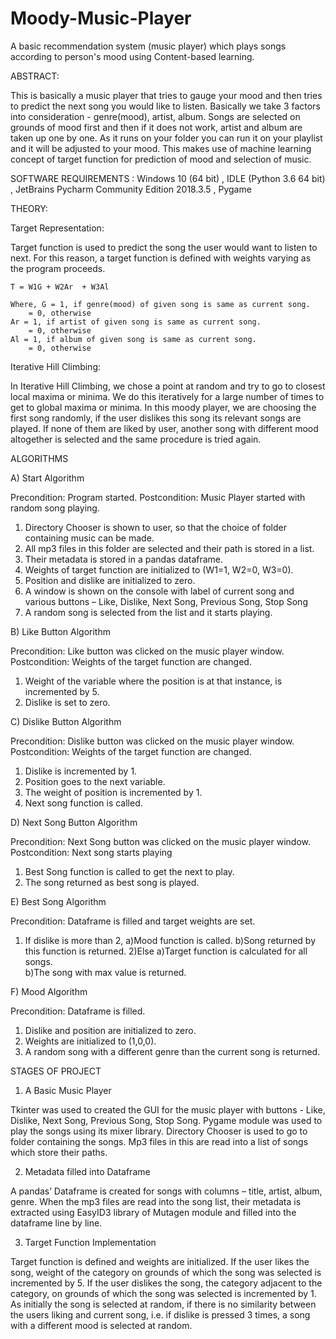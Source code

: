# Moody-Music-Player
A basic recommendation system (music player) which  plays songs according to person's mood using Content-based learning.

ABSTRACT:

This is basically a music player that tries to gauge your mood and then tries to predict the next song you would like to listen. 
Basically we take 3 factors into consideration -  genre(mood), artist, album.
Songs are selected on grounds of mood first and then if it does not work, artist and album are taken up one by one. 
As it runs on your folder you can run it on your playlist and it will be adjusted to your mood. This makes use of machine learning concept of target function for prediction of mood and selection of music.

SOFTWARE REQUIREMENTS :
Windows 10 (64 bit) ,
IDLE (Python 3.6 64 bit) ,
JetBrains Pycharm Community Edition 2018.3.5 ,
Pygame 

THEORY:

Target Representation:

Target function is used to predict the song the user would want to listen to next. For this reason, a target function is defined with weights varying as the program proceeds.
	
	T = W1G + W2Ar  + W3Al

	Where, G = 1, if genre(mood) of given song is same as current song.
	    = 0, otherwise
	Ar = 1, if artist of given song is same as current song.
	    = 0, otherwise
	Al = 1, if album of given song is same as current song.
	    = 0, otherwise

Iterative Hill Climbing:

In Iterative Hill Climbing, we chose a point at random and try to go to closest local maxima or minima. We do this iteratively for a large number of times to get to global maxima or minima. 
In this moody player, we are choosing the first song randomly, if the user dislikes this song its relevant songs are played. If none of them are liked by user, another song with different mood altogether is selected and the same procedure is tried again.

ALGORITHMS

A) Start Algorithm

Precondition: Program started.
Postcondition: Music Player started with random song playing.
1) Directory Chooser is shown to user, so that the choice of folder containing music can be made.
2) All mp3 files in this folder are selected and their path is stored in a list.
3) Their metadata is stored in a pandas dataframe.
4) Weights of target function are initialized to (W1=1, W2=0, W3=0).
5) Position and dislike are initialized to zero. 
6) A window is shown on the console with label of current song and various buttons – Like, Dislike, Next Song, Previous Song, Stop Song
7) A random song is selected from the list and it starts playing.

B) Like Button Algorithm

Precondition: Like button was clicked on the music player window.
Postcondition: Weights of the target function are changed.
1) Weight of the variable where the position is at that instance, is incremented by 5.
2) Dislike is set to zero.

C) Dislike Button Algorithm

Precondition: Dislike button was clicked on the music player window.
Postcondition: Weights of the target function are changed.
1) Dislike is incremented by 1.
2) Position goes to the next variable.
3) The weight of position is incremented by 1.
4) Next song function is called.

D) Next Song Button Algorithm

Precondition: Next Song button was clicked on the music player window.
Postcondition: Next song starts playing
1) Best Song function is called to get the next to play.
2) The song returned as best song is played.

E) Best Song Algorithm

Precondition: Dataframe is filled and target weights are set.
1) If dislike is more than 2,
  a)Mood function is called.
  b)Song returned by this function is returned.
2)Else
  a)Target function is calculated for all songs.  
  b)The song with max value is returned.

F) Mood Algorithm

Precondition: Dataframe is filled.
1) Dislike and position are initialized to zero. 
2) Weights are initialized to (1,0,0).
3) A random song with a different genre than the current song is returned.

STAGES OF PROJECT

1) A Basic Music Player

  Tkinter was used to created the GUI for the music player with buttons - Like, Dislike, Next Song, Previous Song, Stop Song. Pygame module was used to play the songs using its mixer library. Directory Chooser is used to go to folder containing the songs. Mp3 files in this are read into a list of songs which store their paths.


2) Metadata filled into Dataframe

  A pandas’ Dataframe is created for songs with columns – title, artist, album, genre. When the mp3 files are read into the song list, their metadata is extracted using EasyID3 library of Mutagen module and filled into the dataframe line by line.

3) Target Function Implementation

  Target function is defined and weights are initialized. If the user likes the song, weight of the category on grounds of which the song was selected is incremented by 5. If the user dislikes the song, the category adjacent to the category, on grounds of which the song was selected is incremented by 1.
	As initially the song is selected at random, if there is no similarity between the users liking and current song, i.e. if dislike is pressed 3 times, a song with a different mood is selected at random. 



